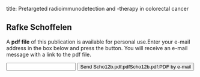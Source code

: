title: Pretargeted radioimmunodetection and -therapy in colorectal cancer

## Rafke Schoffelen
A <b>pdf file</b> of this publication is available for personal use.Enter your e-mail address in the box below and press the button. You will receive an e-mail message with a link to the pdf file.
<form action="sender.php">  <input type="text" name="email">  <input type="submit" value="Send Scho12b.pdf:pdfScho12b.pdf:PDF by e-mail"></form>